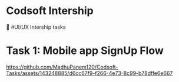 # Codsoft Intership 
🌟 #UI/UX Intership  tasks

# Task 1: Mobile app SignUp Flow
https://github.com/MadhuPanem120/Codsoft-Tasks/assets/143248885/d6cc67f9-f266-4e73-8c99-b78dffe6e667
